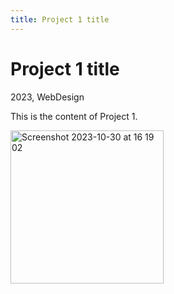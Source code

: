 ```yaml
---
title: Project 1 title
---
```


# Project 1 title

2023, WebDesign

This is the content of Project 1.

<img width="245" alt="Screenshot 2023-10-30 at 16 19 02" src="https://github.com/haiarha/portfolio/assets/28811614/4062ee02-c444-4290-9458-08a2fc877d23">
